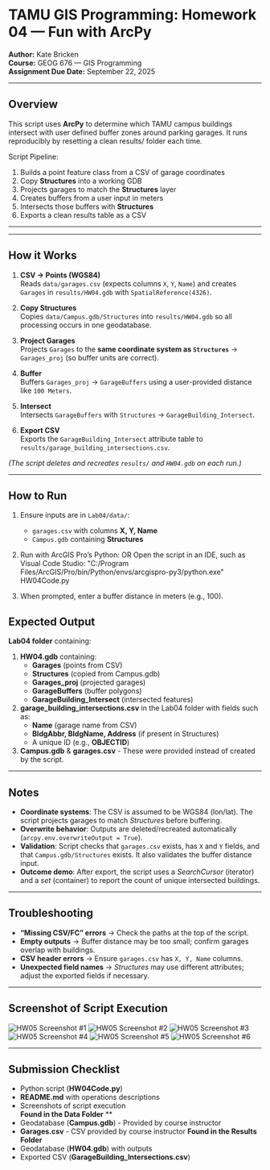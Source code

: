 # TAMU GIS Programming: Homework 04 — Fun with ArcPy
 
**Author:** Kate Bricken  
**Course:** GEOG 676 — GIS Programming  
**Assignment Due Date:** September 22, 2025  
 
---
 
## Overview
This script uses **ArcPy** to determine which TAMU campus buildings intersect with user defined buffer zones around parking garages. It runs reproducibly by resetting a clean results/ folder each time.

Script Pipeline:
1. Builds a point feature class from a CSV of garage coordinates 
2. Copy **Structures** into a working GDB 
3. Projects garages to match the **Structures** layer  
4. Creates buffers from a user input in meters  
5. Intersects those buffers with **Structures**  
6. Exports a clean results table as a CSV  
 
---
 

---

## How it Works

1. **CSV → Points (WGS84)**  
   Reads `data/garages.csv` (expects columns `X`, `Y`, `Name`) and creates `Garages` in `results/HW04.gdb` with `SpatialReference(4326)`.

2. **Copy Structures**  
   Copies `data/Campus.gdb/Structures` into `results/HW04.gdb` so all processing occurs in one geodatabase.

3. **Project Garages**  
   Projects `Garages` to the **same coordinate system as `Structures`** → `Garages_proj` (so buffer units are correct).

4. **Buffer**  
   Buffers `Garages_proj` → `GarageBuffers` using a user-provided distance like `100 Meters`.

5. **Intersect**  
   Intersects `GarageBuffers` with `Structures` → `GarageBuilding_Intersect`.

6. **Export CSV**  
   Exports the `GarageBuilding_Intersect` attribute table to `results/garage_building_intersections.csv`.

*(The script deletes and recreates `results/` and `HW04.gdb` on each run.)*

---

## How to Run

1. Ensure inputs are in `Lab04/data/`:
   - `garages.csv` with columns **X, Y, Name**
   - `Campus.gdb` containing **Structures**

2. Run with ArcGIS Pro’s Python:
   OR
   Open the script in an IDE, such as Visual Code Studio:
   "C:/Program Files/ArcGIS/Pro/bin/Python/envs/arcgispro-py3/python.exe" HW04Code.py
 
3. When prompted, enter a buffer distance in meters (e.g., 100).
 
## Expected Output
**Lab04 folder** containing:
1. **HW04.gdb** containing:
   - **Garages** (points from CSV)  
   - **Structures** (copied from Campus.gdb)  
   - **Garages_proj** (projected garages)  
   - **GarageBuffers** (buffer polygons)  
   - **GarageBuilding_Intersect** (intersected features)  
2. **garage_building_intersections.csv** in the Lab04 folder with fields such as:
   - **Name** (garage name from CSV)  
   - **BldgAbbr, BldgName, Address** (if present in Structures)  
   - A unique ID (e.g., **OBJECTID**)  
3. **Campus.gdb**  & **garages.csv** - These were provided instead of created by the script.
 
---
 
## Notes
- **Coordinate systems**: The CSV is assumed to be WGS84 (lon/lat). The script projects garages to match *Structures* before buffering.  
- **Overwrite behavior**: Outputs are deleted/recreated automatically (`arcpy.env.overwriteOutput = True`).  
- **Validation**: Script checks that `garages.csv` exists, has `X` and `Y` fields, and that `Campus.gdb/Structures` exists. It also validates the buffer distance input.  
- **Outcome demo**: After export, the script uses a *SearchCursor* (iterator) and a *set* (container) to report the count of unique intersected buildings.
---
 
## Troubleshooting
- **“Missing CSV/FC” errors** → Check the paths at the top of the script.  
- **Empty outputs** → Buffer distance may be too small; confirm garages overlap with buildings.  
- **CSV header errors** → Ensure `garages.csv` has `X, Y, Name` columns.  
- **Unexpected field names** → *Structures* may use different attributes; adjust the exported fields if necessary.  
 
---
 
## Screenshot of Script Execution
![HW05 Screenshot #1](C:\Mac\Home\Documents\FallWorkSpace\Bricken-Online-GEOG676-Fall2025\Lab04\Bricken_GEOG676_HW4.png)
![HW05 Screenshot #2](C:\Mac\Home\Documents\FallWorkSpace\Bricken-Online-GEOG676-Fall2025\Lab04\Bricken_GEOG676_HW4_2.png)
![HW05 Screenshot #3](C:\Mac\Home\Documents\FallWorkSpace\Bricken-Online-GEOG676-Fall2025\Lab04\Bricken_GEOG676_HW4_3.png)
![HW05 Screenshot #4](C:\Mac\Home\Documents\FallWorkSpace\Bricken-Online-GEOG676-Fall2025\Lab04\Bricken_GEOG676_HW4_4.png)
![HW05 Screenshot #5](C:\Mac\Home\Documents\FallWorkSpace\Bricken-Online-GEOG676-Fall2025\Lab04\Bricken_GEOG676_HW4_5.png)
![HW05 Screenshot #6](C:\Mac\Home\Documents\FallWorkSpace\Bricken-Online-GEOG676-Fall2025\Lab04\Bricken_GEOG676_HW4_6.png)





 
---
 
## Submission Checklist
- Python script (**HW04Code.py**)  
- **README.md** with operations descriptions  
- Screenshots of script execution  
**Found in the Data Folder** **
- Geodatabase (**Campus.gdb**) - Provided by course instructor
- **Garages.csv** - CSV provided by course instructor
**Found in the Results Folder**
- Geodatabase (**HW04.gdb**) with outputs  
- Exported CSV (**GarageBuilding_Intersections.csv**)  
 
 